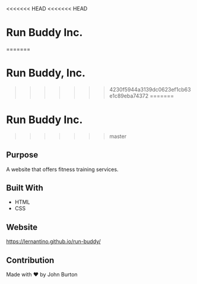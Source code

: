 <<<<<<< HEAD
<<<<<<< HEAD
# Run Buddy Inc.
=======
# Run Buddy, Inc.
>>>>>>> 4230f5944a3139dc0623ef1cb63e1c89eba74372
=======
# Run Buddy Inc.
>>>>>>> master

## Purpose
A website that offers fitness training services.

## Built With
* HTML
* CSS

## Website
https://lernantino.github.io/run-buddy/

## Contribution
Made with ❤️ by John Burton
